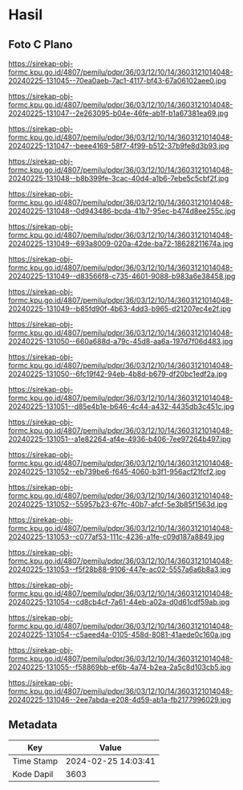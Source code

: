 # Hasil

## Foto C Plano

https://sirekap-obj-formc.kpu.go.id/4807/pemilu/pdpr/36/03/12/10/14/3603121014048-20240225-131045--70ea0aeb-7ac1-4117-bf43-67a06102aee0.jpg

https://sirekap-obj-formc.kpu.go.id/4807/pemilu/pdpr/36/03/12/10/14/3603121014048-20240225-131047--2e263095-b04e-46fe-ab1f-b1a67381ea69.jpg

https://sirekap-obj-formc.kpu.go.id/4807/pemilu/pdpr/36/03/12/10/14/3603121014048-20240225-131047--beee4169-58f7-4f99-b512-37b9fe8d3b93.jpg

https://sirekap-obj-formc.kpu.go.id/4807/pemilu/pdpr/36/03/12/10/14/3603121014048-20240225-131048--b8b399fe-3cac-40d4-a1b6-7ebe5c5cbf2f.jpg

https://sirekap-obj-formc.kpu.go.id/4807/pemilu/pdpr/36/03/12/10/14/3603121014048-20240225-131048--0d943486-bcda-41b7-95ec-b474d8ee255c.jpg

https://sirekap-obj-formc.kpu.go.id/4807/pemilu/pdpr/36/03/12/10/14/3603121014048-20240225-131049--693a8009-020a-42de-ba72-18628211674a.jpg

https://sirekap-obj-formc.kpu.go.id/4807/pemilu/pdpr/36/03/12/10/14/3603121014048-20240225-131049--d83566f8-c735-4601-9088-b983a6e38458.jpg

https://sirekap-obj-formc.kpu.go.id/4807/pemilu/pdpr/36/03/12/10/14/3603121014048-20240225-131049--b85fd90f-4b63-4dd3-b965-d21207ec4e2f.jpg

https://sirekap-obj-formc.kpu.go.id/4807/pemilu/pdpr/36/03/12/10/14/3603121014048-20240225-131050--660a688d-a79c-45d8-aa6a-197d7f06d483.jpg

https://sirekap-obj-formc.kpu.go.id/4807/pemilu/pdpr/36/03/12/10/14/3603121014048-20240225-131050--6fc19f42-94eb-4b8d-b679-df20bc1edf2a.jpg

https://sirekap-obj-formc.kpu.go.id/4807/pemilu/pdpr/36/03/12/10/14/3603121014048-20240225-131051--d85e4b1e-b646-4c44-a432-4435db3c451c.jpg

https://sirekap-obj-formc.kpu.go.id/4807/pemilu/pdpr/36/03/12/10/14/3603121014048-20240225-131051--a1e82264-af4e-4936-b406-7ee97264b497.jpg

https://sirekap-obj-formc.kpu.go.id/4807/pemilu/pdpr/36/03/12/10/14/3603121014048-20240225-131052--eb739be6-f645-4060-b3f1-956acf21fcf2.jpg

https://sirekap-obj-formc.kpu.go.id/4807/pemilu/pdpr/36/03/12/10/14/3603121014048-20240225-131052--55957b23-67fc-40b7-afcf-5e3b85f1563d.jpg

https://sirekap-obj-formc.kpu.go.id/4807/pemilu/pdpr/36/03/12/10/14/3603121014048-20240225-131053--c077af53-111c-4236-a1fe-c09d187a8849.jpg

https://sirekap-obj-formc.kpu.go.id/4807/pemilu/pdpr/36/03/12/10/14/3603121014048-20240225-131053--f5f28b88-9106-447e-ac02-5557a6a6b8a3.jpg

https://sirekap-obj-formc.kpu.go.id/4807/pemilu/pdpr/36/03/12/10/14/3603121014048-20240225-131054--cd8cb4cf-7a61-44eb-a02a-d0d61cdf59ab.jpg

https://sirekap-obj-formc.kpu.go.id/4807/pemilu/pdpr/36/03/12/10/14/3603121014048-20240225-131054--c5aeed4a-0105-458d-8081-41aede0c160a.jpg

https://sirekap-obj-formc.kpu.go.id/4807/pemilu/pdpr/36/03/12/10/14/3603121014048-20240225-131055--f58869bb-ef6b-4a74-b2ea-2a5c8d103cb5.jpg

https://sirekap-obj-formc.kpu.go.id/4807/pemilu/pdpr/36/03/12/10/14/3603121014048-20240225-131046--2ee7abda-e208-4d59-ab1a-fb2177996029.jpg


## Metadata

| Key        | Value               |
| ---------- | ------------------- |
| Time Stamp | 2024-02-25 14:03:41 |
| Kode Dapil | 3603                |



